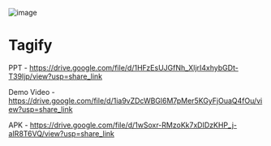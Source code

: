 ![image](https://user-images.githubusercontent.com/37345795/201485534-12d39f6e-5f56-4877-8a8f-08a6671c63d7.png)


# Tagify

PPT - https://drive.google.com/file/d/1HFzEsUJGfNh_XIjrI4xhybGDt-T39Ijp/view?usp=share_link

Demo Video - https://drive.google.com/file/d/1ia9vZDcWBGl6M7pMer5KGyFjOuaQ4fOu/view?usp=share_link

APK - https://drive.google.com/file/d/1wSoxr-RMzoKk7xDIDzKHP_j-aIR8T6VQ/view?usp=share_link
